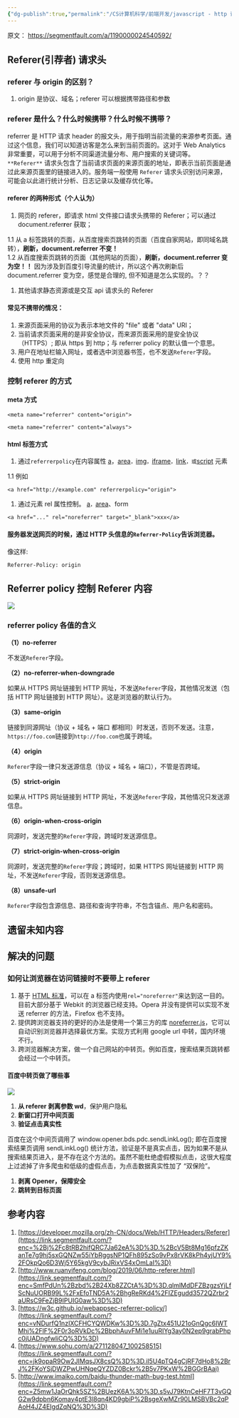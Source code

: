 ```yaml
---
{"dg-publish":true,"permalink":"/CS计算机科学/前端开发/javascript - http 请求头 referer 详解/","noteIcon":"","created":"2024-06-22T22:30:30.120+08:00","updated":"2025-03-02T05:14:23.000+08:00"}
---
```



原文： https://segmentfault.com/a/1190000024540592/

## Referer(引荐者) 请求头

### referer 与 origin 的区别？

1.  origin 是协议、域名；referer 可以根据携带路径和参数

### referer 是什么？什么时候携带？什么时候不携带？

referrer 是 HTTP 请求 header 的报文头，用于指明当前流量的来源参考页面。通过这个信息，我们可以知道访客是怎么来到当前页面的。这对于 Web Analytics 非常重要，可以用于分析不同渠道流量分布、用户搜索的关键词等。  
`**Referer**` 请求头包含了当前请求页面的来源页面的地址，即表示当前页面是通过此来源页面里的链接进入的。服务端一般使用 `Referer` 请求头识别访问来源，可能会以此进行统计分析、日志记录以及缓存优化等。

#### referer 的两种形式（个人认为）

1.  网页的 referer，即请求 html 文件接口请求头携带的 Referer；可以通过 document.refer**r**er 获取；

1.1 从 a 标签跳转的页面，从百度搜索页跳转的页面（百度自家网站，即同域名跳转），**刷新，document.referrer 不变！**  
1.2 从百度搜索页跳转的页面（其他网站的页面），**刷新，document.referrer 变为空！！** 因为涉及到百度引导流量的统计，所以这个再次刷新后 document.referrer 变为空，感觉是合理的, 但不知道是怎么实现的。？？

1.  其他请求静态资源或是交互 api 请求头的 Referer

#### 常见不携带的情况：

1.  来源页面采用的协议为表示本地文件的 "file" 或者 "data" URI；
2.  当前请求页面采用的是非安全协议，而来源页面采用的是安全协议（HTTPS）; 即从 https 到 http；与 referrer policy 的默认值一个意思。
3.  用户在地址栏输入网址，或者选中浏览器书签，也不发送`Referer`字段。
4.  使用 http 重定向

### 控制 referer 的方式

#### meta 方式

```
<meta name="referrer" content="origin">
```

```
<meta name="referrer" content="always">
```

#### html 标签方式

1.  通过`referrerpolicy`在内容属性 [a](https://link.segmentfault.com/?enc=ZymnEbte6zKH03PEpCE7fw%3D%3D.Fup3eK3IKgeOLRFCW1qyqc%2Bu4L5OSWEyCaPTz9BYjhba8iCryYz%2Fp0OP2sQaCPm4hhs50Oqk994UKAZWIcO9fGBWt6325thsFvN3%2FdcQKHk%3D)，[area](https://link.segmentfault.com/?enc=EyCgLnAFOEWlaIckso%2Fzvw%3D%3D.i2qE7yW8uj7YPexUw6mvTRwao5UL4M321uhKS96Jip5GYcbCea9s9Il8pAYgnkrq2cmS%2B2X9sEqzm%2BBO5DdZL25eJrW6LWTbuPK8rhZSmSM%3D)`，`[img](https://link.segmentfault.com/?enc=p%2Fx3Vvba7ANwm8sw9XMNsA%3D%3D.PviJkFoV9yKmRooz0MY%2F4xEN5l4li%2Fkr0lT9mplQ5bRcIyXgWxtBjMMouyLa%2B4PCMK%2F6mP%2Fesvrhd9YTpnw3L5rTjkacWj%2BDc%2FPmC5kBB%2Bo%3D)`，`[iframe](https://link.segmentfault.com/?enc=iW1cqOuRXmPcS0b35ML4PQ%3D%3D.k9uiY%2BNmTgNASRWjb7UMNkjU1aC5ynosvq9%2F3hz44eUhziN4AgN6MbdEMtajfT9vQKY3RK2CF5y2x2F0tfpJu6Ut2zikzP198zBREymSWyI1ldsph53jkUxYD3rGvRIn)`，`[link](https://link.segmentfault.com/?enc=JpHdTHg%2BIkdFX8nC0LqQoQ%3D%3D.ZhxHfzGj23P0ye0cU9n5Z4616MTSDcBpDrvUpFQeGBDobRzif6UqxpGM75%2By8t86r4LpCWHVDgMhoO2TboHQuuYvAnNhLcKdu4lWaisJbDQ%3D)`，或`[script](https://link.segmentfault.com/?enc=Jo8In9ciXv0Ox7BYN64YsQ%3D%3D.Q1kZ5jK6fyS8egFAVG7jdrx9ta0cnA3RHvQXbpFOOOb3kKf9R3kueVwC5CGYt4fnbFX1TdWulF9fCW2WrwElAA%3D%3D) 元素

1.1 例如

```
<a href="http://example.com" referrerpolicy="origin">
```

1.  通过元素 rel 属性控制。 [a](https://link.segmentfault.com/?enc=GH5OA%2BHr7UWi3jXlsVY9ZA%3D%3D.KKTfO%2BAv0DeZecHBaWgi%2FKKkSP3WkTRxRwwbfL%2BRX5578bIIw8A1mdisFE%2F81lOHoNcnODxbKQ%2FfSmDcRXFv8zeaclP%2BSYy4myhMA0SChw4%3D)`，`[area](https://link.segmentfault.com/?enc=qQusTEJ%2FKWpfUOOP8hxeuQ%3D%3D.EkwhoX0rSgYZa6u62Rxy9ICzH4RD6HcAHXi4BRd1MVjwjOhm8IXyQexN6obJcSQ%2F1TyEx8a8iqgAvnoybgP7OkhtIBsIC0zFWVvxT274M6o%3D)、form

```
<a href="..." rel="noreferrer" target="_blank">xxx</a>
```

#### 服务器发送网页的时候，通过 HTTP 头信息的`Referrer-Policy`告诉浏览器。

像这样:

```
Referrer-Policy: origin
```

## Referrer policy 控制 Referer 内容

![](/img/user/Z-attach/bVbO76u.png)

### referrer policy 各值的含义

**（1）no-referrer**

不发送`Referer`字段。

**（2）no-referrer-when-downgrade**

如果从 HTTPS 网址链接到 HTTP 网址，不发送`Referer`字段，其他情况发送（包括 HTTP 网址链接到 HTTP 网址）。这是浏览器的默认行为。

**（3）same-origin**

链接到同源网址（协议 + 域名 + 端口 都相同）时发送，否则不发送。注意，`https://foo.com`链接到`http://foo.com`也属于跨域。

**（4）origin**

`Referer`字段一律只发送源信息（协议 + 域名 + 端口），不管是否跨域。

**（5）strict-origin**

如果从 HTTPS 网址链接到 HTTP 网址，不发送`Referer`字段，其他情况只发送源信息。

**（6）origin-when-cross-origin**

同源时，发送完整的`Referer`字段，跨域时发送源信息。

**（7）strict-origin-when-cross-origin**

同源时，发送完整的`Referer`字段；跨域时，如果 HTTPS 网址链接到 HTTP 网址，不发送`Referer`字段，否则发送源信息。

**（8）unsafe-url**

`Referer`字段包含源信息、路径和查询字符串，不包含锚点、用户名和密码。

## 遗留未知内容

## 解决的问题

### 如何让浏览器在访问链接时不要带上 referer

1.  基于 [HTML 标准](https://link.segmentfault.com/?enc=s%2FrdGEOvPvY3fE6hfJz8jw%3D%3D.Av0BL9ODSaXsV3B2vyn59ERs7oCCdBQNxp3FmlyZQudigvBvLA%2B22cN%2FSmEe3AVOOgoYPm3jkWBRi%2FmyDlhFa9UcXnlyVwg3vquWuGXQQ%2B%2FGzA%2BA4WXNVcS2NOHwgFhl)，可以在 a 标签内使用`rel="noreferrer"`来达到这一目的。目前大部分基于 Webkit 的浏览器已经支持。Opera 并没有提供可以实现不发送 referrer 的方法，Firefox 也不支持。
2.  提供跨浏览器支持的更好的办法是使用一个第三方的库 [noreferrer.js](https://link.segmentfault.com/?enc=Soi1%2BxG84NOnuo6jerSvSw%3D%3D.%2Fzh0pwM4jYNpVmeLSBbAMTVwp47UsfccWvYdCNGN1p2spNHfzVpvfwwivm0sn6a%2B)，它可以自动识别浏览器并选择最优方案。实现方式利用 google url 中转，国内环境不行。
3.  跨浏览器解决方案，做一个自己网站的中转页。例如百度，搜索结果页跳转都会经过一个中转页。

#### 百度中转页做了哪些事

![](/img/user/Z-attach/bVbO8sh.png)

1.  **从 referer 剥离参数 wd**，保护用户隐私
2.  **新窗口打开中间页面**
3.  **验证点击真实性**

百度在这个中间页调用了 window.opener.bds.pdc.sendLinkLog(); 即在百度搜索结果页调用 sendLinkLog() 统计方法，验证是不是真实点击，因为如果不是从搜索结果页进入，是不存在这个方法的。虽然不能杜绝虚假模拟点击，这很大程度上过滤掉了许多爬虫和低级的虚假点击，为点击数据真实性加了 “双保险”。

1.  **剥离 Opener，保障安全**
2.  **跳转到目标页面**

## 参考内容

1.  [https://developer.mozilla.org/zh-CN/docs/Web/HTTP/Headers/Referer](https://link.segmentfault.com/?enc=%2Bj%2Fc8tRB2hifQRC7Ja62eA%3D%3D.%2BcV5Bt8Mg16pfzZKanTe7g9hj5sxGQNZw55iYbRggsNP1QFh895zSo9vPx8rVK8kPh4yjUY9%2FOkpQo6D3Wj5Y65kgV9cybJRixVS4xOmLaI%3D)
2.  [http://www.ruanyifeng.com/blog/2019/06/http-referer.html](https://link.segmentfault.com/?enc=SmfPdUn%2Bzbd%2B24Xb8ZZCtA%3D%3D.qlmlMdDFZBzgzsYjLfScNuUORB99L%2FxEfoTND5A%2BhgReRKd4%2FIZEgudd3572QZrbr2aURsC9FeZjB9IPUIG0aw%3D%3D)
3.  [https://w3c.github.io/webappsec-referrer-policy/](https://link.segmentfault.com/?enc=vNDurfQ1nzIXCFHCYQWDKw%3D%3D.7gZtx451U21oGnQgc6IWTMhj%2FlF%2F0r3oRVkDc%2BbphAuvFMi1e1uuRIYg3ay0N2ep9grabPhpc0jUADngfwliCQ%3D%3D)
4.  [https://www.sohu.com/a/271128047_100258515](https://link.segmentfault.com/?enc=jk9opaR9Ow2JIMqsJX8csQ%3D%3D.iI5U4pTQ4gCjRF7dHo8%2BrJ%2FKoYSjDWZPwUHNqeQYZDZ0Bckr%2B5v7PKxW%2BGGrBAai)
5.  [http://www.imaiko.com/baidu-thunder-math-bug-test.html](https://link.segmentfault.com/?enc=Z5mw1JaOrQhk5SZ%2BUezK6A%3D%3D.s5vJ79KtnCeHF7T3vGQG2w9dpbn6Komay4ptE3l8qn4KD9gbiP%2BsgeXwMZr90LMSBVBc2qPAoH4JZ4EIgdZqNQ%3D%3D)